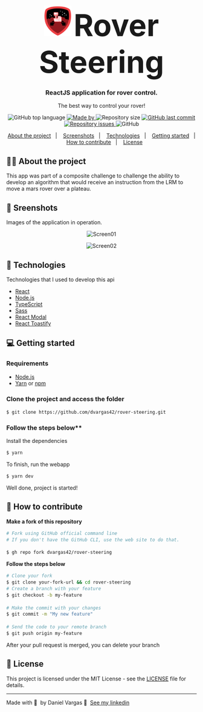 <h1 align="center">
  <img alt="Logo" src="./src/assets/logo.png" height="80px">&nbsp;<span style="font-size:80px;">Rover Steering</span>
</h1>

<h3 align="center">
  ReactJS application for rover control.
</h3>

<p align="center">The best way to control your rover!</p>

<p align="center">

  <img alt="GitHub top language" src="https://img.shields.io/github/languages/top/dvargas42/rover-steering?color=red">

  <a href="https://www.linkedin.com/in/daniel-santos-040983ab/" target="_blank" rel="noopener noreferrer">
    <img alt="Made by" src="https://img.shields.io/badge/made%20by-Daniel%20Vargas-red">
  </a>

  <img alt="Repository size" src="https://img.shields.io/github/repo-size/dvargas42/rover-steering?color=red">

  <a href="https://github.com/dvargas42/space-traveling/commits/main">
    <img alt="GitHub last commit" src="https://img.shields.io/github/last-commit/dvargas42/rover-steering?color=red">
  </a>

  <a href="https://github.com/dvargas42/space-traveling/issues">
    <img alt="Repository issues" src="https://img.shields.io/github/issues/dvargas42/rover-steering?color=red">
  </a>

  <img alt="GitHub" src="https://img.shields.io/github/license/dvargas42/rocketshoes?color=red">
</p>




<p align="center">
  <a href="#%EF%B8%8F-about-the-project">About the project</a>&nbsp;&nbsp;&nbsp;|&nbsp;&nbsp;&nbsp;
  <a href="#-screnshots">Screenshots</a>&nbsp;&nbsp;&nbsp;|&nbsp;&nbsp;&nbsp;
  <a href="#-technologies">Technologies</a>&nbsp;&nbsp;&nbsp;|&nbsp;&nbsp;&nbsp;
  <a href="#-getting-started">Getting started</a>&nbsp;&nbsp;&nbsp;|&nbsp;&nbsp;&nbsp;
  <a href="#-how-to-contribute">How to contribute</a>&nbsp;&nbsp;&nbsp;|&nbsp;&nbsp;&nbsp;
  <a href="#-license">License</a>
</p>

## 💇🏼 About the project

This app was part of a composite challenge to challenge the ability to develop an algorithm that would receive an instruction from the LRM to move a mars rover over a plateau.

## 📸 Sreenshots

Images of the application in operation.

<p align="center">
<img alt="Screen01" src="https://res.cloudinary.com/dvargas42/image/upload/v1623098499/rover-steering/rounded-in-photoretrica_1_vmpeqp.png" width="600px">
</p>

<p align="center">
<img alt="Screen02" src="https://res.cloudinary.com/dvargas42/image/upload/v1623098514/rover-steering/rounded-in-photoretrica_ba0gkk.png" width="600px">
</p>

## 🚀 Technologies

Technologies that I used to develop this api


- [React](https://reactjs.org/)
- [Node.js](https://nodejs.org/en/)
- [TypeScript](https://www.typescriptlang.org/)
- [Sass](https://sass-lang.com/)
- [React Modal](http://reactcommunity.org/react-modal/)
- [React Toastify](https://fkhadra.github.io/react-toastify/introduction/)


## 💻 Getting started

### Requirements

- [Node.js](https://nodejs.org/en/)
- [Yarn](https://classic.yarnpkg.com/) or [npm](https://www.npmjs.com/)


### Clone the project and access the folder

```bash
$ git clone https://github.com/dvargas42/rover-steering.git
```

### Follow the steps below**

Install the dependencies
```bash
$ yarn
```
To finish, run the webapp 
```bash
$ yarn dev
```

Well done, project is started!

## 🤔 How to contribute

**Make a fork of this repository**

```bash
# Fork using GitHub official command line
# If you don't have the GitHub CLI, use the web site to do that.

$ gh repo fork dvargas42/rover-steering
```

**Follow the steps below**

```bash
# Clone your fork
$ git clone your-fork-url && cd rover-steering
# Create a branch with your feature
$ git checkout -b my-feature

# Make the commit with your changes
$ git commit -m "My new feature"

# Send the code to your remote branch
$ git push origin my-feature
```

After your pull request is merged, you can delete your branch

## 📝 License

This project is licensed under the MIT License - see the [LICENSE](LICENSE) file for details.

---

Made with 💜 &nbsp;by Daniel Vargas 👋 &nbsp;[See my linkedin](https://www.linkedin.com/in/daniel-santos-040983ab/)